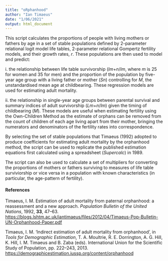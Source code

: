 ```yaml
---
title: "oRphanhood"
author: "Ian Timaeus"
date: "1/06/2021"
output: html_document
---
```


This script calculates the proportions of people with living mothers or fathers by age in a set of stable populations defined by 2-parameter relational logit model life tables, 2-parameter relational Gompertz fertility models, and their growth rates, *r*. These populations are then used to model and predict:

  i.    the relationship between life table survivorship (*lm*+*n*/*lm*, where *m* is 25 for women and 35 for men) and the proportion of the population by five-year age group with a living father or mother (*Sn*) controlling for *M*, the unstandardised mean age at childbearing. These regression models are used for estimating adult mortality.

   ii.  the relationship in single-year age groups between parental survival and summary indices of adult survivorship (*Lm*+*n*/*lm*) given the timing of childbearing (*M*). These models are useful when estimating fertility using the Own-Children Method as the estimate of orphans can be removed from the count of children of each age living apart from their mother, bringing the numerators and denominators of the fertility rates into correspondence.

By selecting the set of stable populations that Timaeus (1992) adopted to produce coefficients for estimating adult mortality by the orphanhood method, the script can be used to replicate the published estimation equations first calculated using a spreadsheet (*Supercalc*) in 1989.

The script can also be used to calculate a set of multipliers for converting the proportions of mothers or fathers surviving to measures of life table surviviorship or vice versa in a population with known characteristics (in particular, the age-pattern of fertility).


#### References
Timaeus, I. M.  Estimation of adult mortality from paternal orphanhood: a reassessment and a new approach. *Population Bulletin of the United Nations*, 1992, **33**, 47–63. <https://blogs.lshtm.ac.uk/iantimaeus/files/2012/04/Timaeus-Pop-Bulletin-UN-Orphanhood-Paper.pdf>

Timaeus, I. M.  ‘Indirect estimation of adult mortality from orphanhood’, in *Tools for Demographic Estimation*, T. A. Moultrie, R. E. Dorrington, A. G. Hill, K. Hill, I. M. Timaeus and B. Zaba (eds). International Union for the Scientific Study of Population, pp. 222–243, 2013. <https://demographicestimation.iussp.org/content/orphanhood>

